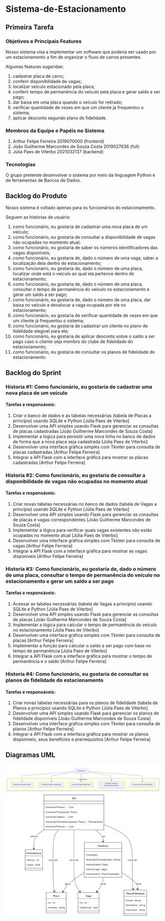 # Sistema-de-Estacionamento

## Primeira Tarefa

### Objetivos e Principais Features
Nosso sistema visa a implementar um software que poderia ser usado por um estacionamento a fim de organizar o fluxo de carros presentes.

Algumas features sugeridas:
1. cadastrar placa de carro;
2. conferir disponibilidade de vagas;
3. localizar veículo estacionado pela placa;
4. conferir tempo de permanência do veículo pela placa e gerar saldo a ser pago;
5. dar baixa em uma placa quando o veículo for retirado;
6. verificar quantidade de vezes em que um cliente já frequentou o sistema;
7. aplicar desconto segundo plano de fidelidade.

### Membros da Equipe e Papéis no Sistema
1. Arthur Felipe Ferreira 2019070000 (frontend)
2. João Guilherme Marcondes de Souza Costa 2019027636 (full)
3. Júlia Paes de Viterbo 2021032137 (backend)

### Tecnologias
O grupo pretende desenvolver o sistema por meio da linguagem Python e de ferramentas de Bancos de Dados.

## Backlog do Produto
Nosso sistema é voltado apenas para os funcionários do estacionamento.

Seguem as histórias de usuário:
1. como funcionário, eu gostaria de cadastrar uma nova placa de um veículo;
2. como funcionário, eu gostaria de consultar a disponibilidade de vagas não ocupadas no momento atual;
3. como funcionário, eu gostaria de saber os números identificadores das vagas disponíveis;
4. como funcionário, eu gostaria de, dado o número de uma vaga, saber a localização dela dentro do estacionamento;
5. como funcionário, eu gostaria de, dado o número de uma placa, localizar onde está o veículo ao qual ela pertence dentro do estacionamento;
6. como funcionário, eu gostaria de, dado o número de uma placa, consultar o tempo de permanência do veículo no estacionamento e gerar um saldo a ser pago;
7. como funcionário, eu gostaria de, dado o número de uma placa, dar baixa no veículo e desalocar a vaga ocupada por ele no estacionamento;
8. como funcionário, eu gostaria de verificar quantidade de vezes em que um cliente já frequentou o sistema;
9. como funcionário, eu gostaria de cadastrar um cliente no plano de fidelidade elegível para ele;
10. como funcionário, eu gostaria de aplicar desconto sobre o saldo a ser pago caso o cliente seja membro do clube de fidelidade do estacionamento;
11. como funcionário, eu gostaria de consultar os planos de fidelidade do estacionamento.

## Backlog do Sprint

### Historia #1: Como funcionário, eu gostaria de cadastrar uma nova placa de um veículo

#### Tarefas e responsáveis:
1. Criar o banco de dados e as tabelas necessárias (tabela de Placas a princípio) usando SQLite e Python [Júlia Paes de Viterbo]
2. Desenvolver uma API simples usando Flask para gerenciar as consultas de placas cadastradas [João Guilherme Marcondes de Souza Costa]
3. Implementar a lógica para persistir uma nova linha no banco de dados de forma que a nova placa seja cadastrada [Júlia Paes de Viterbo]
4. Desenvolver uma interface gráfica simples com Tkinter para consulta de placas cadastradas [Arthur Felipe Ferreira]
5. Integrar a API Flask com a interface gráfica para mostrar as placas cadastradas [Arthur Felipe Ferreira]

### Historia #2: Como funcionário, eu gostaria de consultar a disponibilidade de vagas não ocupadas no momento atual

#### Tarefas e responsáveis:
1. Criar novas tabelas necessárias no banco de dados (tabela de Vagas a princípio) usando SQLite e Python [Júlia Paes de Viterbo]
2. Desenvolver uma API simples usando Flask para gerenciar as consultas de placas e vagas correspondentes [João Guilherme Marcondes de Souza Costa]
3. Implementar a lógica para verificar quais vagas existentes não estão ocupadas no momento atual [Júlia Paes de Viterbo]
4. Desenvolver uma interface gráfica simples com Tkinter para consulta de vagas [Arthur Felipe Ferreira]
5. Integrar a API Flask com a interface gráfica para mostrar as vagas disponíveis [Arthur Felipe Ferreira]

### Historia #3: Como funcionário, eu gostaria de, dado o número de uma placa, consultar o tempo de permanência do veículo no estacionamento e gerar um saldo a ser pago

#### Tarefas e responsáveis:
1. Acessar as tabelas necessárias (tabela de Vagas a princípio) usando SQLite e Python [Júlia Paes de Viterbo]
2. Desenvolver uma API simples usando Flask para gerenciar as consultas de placas [João Guilherme Marcondes de Souza Costa]
3. Implementar a lógica para calcular o tempo de permanência do veículo no estacionamento [Júlia Paes de Viterbo]
4. Desenvolver uma interface gráfica simples com Tkinter para consulta de placas [Arthur Felipe Ferreira]
5. Implementar a função para calcular o saldo a ser pago com base no tempo de permanência [Júlia Paes de Viterbo]
6. Integrar a API Flask com a interface gráfica para mostrar o tempo de permanência e o saldo [Arthur Felipe Ferreira]

### Historia #4: Como funcionário, eu gostaria de consultar os planos de fidelidade do estacionamento

#### Tarefas e responsáveis:
1. Criar novas tabelas necessárias para os planos de fidelidade (tabela de Planos a princípio) usando SQLite e Python [Júlia Paes de Viterbo]
2. Desenvolver uma API simples usando Flask para gerenciar os planos de fidelidade disponíveis [João Guilherme Marcondes de Souza Costa]
3. Desenvolver uma interface gráfica simples com Tkinter para consulta de planos [Arthur Felipe Ferreira]
4. Integrar a API Flask com a interface gráfica para mostrar os planos disponíveis, seus benefícios e prerrequisitos [Arthur Felipe Ferreira]

## Diagramas UML

![Diagrama de Casos de Uso](diagrams/usecase-diagram.png)
![Diagrama de Classes](diagrams/class-diagram.png)


